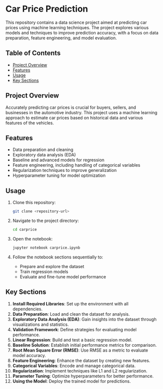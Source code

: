 # Car Price Prediction

This repository contains a data science project aimed at predicting car prices using machine learning techniques. The project explores various models and techniques to improve prediction accuracy, with a focus on data preparation, feature engineering, and model evaluation.

## Table of Contents

- [Project Overview](#project-overview)
- [Features](#features)
- [Usage](#usage)
- [Key Sections](#key-sections)

## Project Overview

Accurately predicting car prices is crucial for buyers, sellers, and businesses in the automotive industry. This project uses a machine learning approach to estimate car prices based on historical data and various features of the vehicles.

## Features

- Data preparation and cleaning
- Exploratory data analysis (EDA)
- Baseline and advanced models for regression
- Feature engineering, including handling of categorical variables
- Regularization techniques to improve generalization
- Hyperparameter tuning for model optimization



## Usage

1. Clone this repository:

   ```bash
   git clone <repository-url>
   ```

2. Navigate to the project directory:

   ```bash
   cd carprice
   ```

3. Open the notebook:

   ```bash
   jupyter notebook carprice.ipynb
   ```

4. Follow the notebook sections sequentially to:
   - Prepare and explore the dataset
   - Train regression models
   - Evaluate and fine-tune model performance

## Key Sections

1. **Install Required Libraries**: Set up the environment with all dependencies.
2. **Data Preparation**: Load and clean the dataset for analysis.
3. **Exploratory Data Analysis (EDA)**: Gain insights into the dataset through visualizations and statistics.
4. **Validation Framework**: Define strategies for evaluating model performance.
5. **Linear Regression**: Build and test a basic regression model.
6. **Baseline Solution**: Establish initial performance metrics for comparison.
7. **Root Mean Square Error (RMSE)**: Use RMSE as a metric to evaluate model accuracy.
8. **Feature Engineering**: Enhance the dataset by creating new features.
9. **Categorical Variables**: Encode and manage categorical data.
10. **Regularization**: Implement techniques like L1 and L2 regularization.
11. **Parameter Tuning**: Optimize hyperparameters for better performance.
12. **Using the Model**: Deploy the trained model for predictions.
